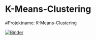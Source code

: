 # K-Means-Clustering

#Projektname: K-Means-Clustering

[![Binder](https://mybinder.org/badge_logo.svg)](https://mybinder.org/v2/gh/Lara-167/K-Means-Clustering/HEAD)
